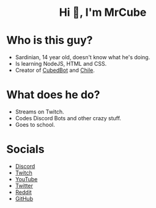 <h1 align="center">Hi 👋, I'm MrCube</h1>

# Who is this guy?

- Sardinian, 14 year old, doesn't know what he's doing.
- Is learning NodeJS, HTML and CSS.
- Creator of [CubedBot](https://mrcube.live/discord) and [Chile](https://mrcube.live/chile).

# What does he do?

- Streams on Twitch.
- Codes Discord Bots and other crazy stuff.
- Goes to school.

# Socials

- [Discord](https://mrcube.live/discord)
- [Twitch](https://mrcube.live/twitch)
- [YouTube](https://mrcube.live/youtube)
- [Twitter](https://mrcube.live/twitter)
- [Reddit](https://mrcube.live/reddit)
- [GitHub](https://mrcube.live/github)
